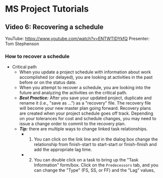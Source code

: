 # MS Project Tutorials
## Video 6: Recovering a schedule   
YouTube: <https://www.youtube.com/watch?v=ENTWTIDYkfQ>
Presenter: Tom Stephenson
### How to recover a schedule
- Critical path
  - When you update a project schedule with information about work accomplished (or delayed), you are looking at activities in the past before or on the status date.
  - When you attempt to recover a schedule, you are looking into the future and analyzing the activities on the critical path.
  - ___Best Practice:___ After you save your updated project, duplicate and rename it (i.e., "save as ...") as a "recovery" file. The recovery file will become your new master plan going forward. Recovery plans are created when your project schedule goes off track. Depending on your tolerances for cost and schedule changes, you may need to issue a change order to commit to the recovery plan.
  - ___Tip:___ there are multiple ways to change linked task relationships.
    - 1. You can click on the link line and in the dialog box change the relationship from finish-start to start-start or finish-finish and add the appropriate lag time.
    - 2. You can double click on a task to bring up the "Task Information" form/box. Click on the `Predecessors` tab, and you can change the "Type" (FS, SS, or FF) and the "Lag" values,
